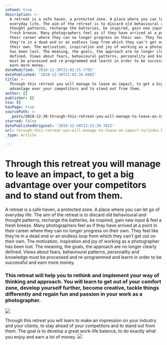 ```yaml
---
inFeed: true
description: >-
  A retreat is a safe haven, a protected zone. A place where you can let go of
  everyday life. The aim of the retreat is to discard old behavioural and
  thought patterns, recharge the batteries, be inspired, gain new input & feel a
  fresh breeze. Many photographers feel as if they have arrived at a point in
  their career where they can no longer progress on their own. They feel like
  they're in a dead end or an endless loop from which they can't get out on
  their own. The motivation, inspiration and joy of working as a photographer
  has been lost. The meaning, the goals, the approach are no longer clearly
  defined. Views about fears, behavioural patterns, personality and knowledge
  must be processed and re-programmed and learnt in order to be successful and
  earn more money.
dateModified: '2018-12-30T21:02:25.779Z'
datePublished: '2018-12-30T21:02:26.688Z'
title: >-
  Through this retreat you will manage to leave an impact, to get a big
  advantage over your competitors and to stand out from them.
author: []
publisher: {}
via: {}
hasPage: true
sourcePath: >-
  _posts/2018-12-30-through-this-retreat-you-will-manage-to-leave-an-impact-to.md
starred: false
datePublishedOriginal: '2018-12-30T13:22:39.701Z'
url: through-this-retreat-you-will-manage-to-leave-an-impact-to/index.html
_type: Article

---
```

# Through this retreat you will manage to leave an impact, to get a big advantage over your competitors and to stand out from them.

A retreat is a safe haven, a protected zone. A place where you can let go of everyday life. The aim of the retreat is to discard old behavioural and thought patterns, recharge the batteries, be inspired, gain new input & feel a fresh breeze. Many photographers feel as if they have arrived at a point in their career where they can no longer progress on their own. They feel like they're in a dead end or an endless loop from which they can't get out on their own. The motivation, inspiration and joy of working as a photographer has been lost. The meaning, the goals, the approach are no longer clearly defined. Views about fears, behavioural patterns, personality and knowledge must be processed and re-programmed and learnt in order to be successful and earn more money.

### This retreat will help you to rethink and implement your way of thinking and approach. You will learn to get out of your comfort zone, develop yourself further, become creative, tackle things differently and regain fun and passion in your work as a photographer.
![](https://the-grid-user-content.s3-us-west-2.amazonaws.com/79ea9db7-56eb-4e58-b5ce-108f23bca317.jpg)

Through this retreat you will learn to make an impression on your industry and your clients, to stay ahead of your competitors and to stand out from them. The goal is to develop a great work-life balance, to do exactly what you enjoy and earn a lot of money.
![](https://the-grid-user-content.s3-us-west-2.amazonaws.com/bb32b44c-c485-4f57-9f77-9c6ac0ff572c.jpg)
